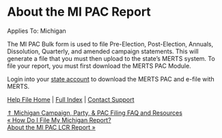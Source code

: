  About the MI PAC Report
==========

Applies To: Michigan

The MI PAC Bulk form is used to file Pre-Election, Post-Election, Annuals, Dissolution, Quarterly, and amended campaign statements. This will generate a file that you must then upload to the state’s MERTS system. To file your report, you must first download the MERTS PAC Module.

 Login into your [state account](https://mertsplus.com/software.html) to download the MERTS PAC and e-file with MERTS. 

[Help File Home](/help/) | [Full Index](/Help-File-Directory/) | [Contact Support](mailto:support@ISPolitical.com)

[⇑ Michigan Campaign, Party, & PAC Filing FAQ and Resources](/Michigan-Campaign-Party-PAC-Filing-FAQ-and-Resources)  
[« How Do I File My Michigan Report?](/How-Do-I-File-My-Michigan-Report)  
[About the MI PAC LCR Report »](/About-the-MI-PAC-LCR)